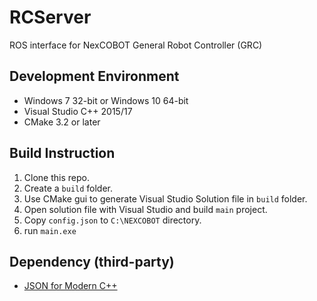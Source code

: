 # RCServer
ROS interface for NexCOBOT General Robot Controller (GRC)

## Development Environment
* Windows 7 32-bit or Windows 10 64-bit
* Visual Studio C++ 2015/17
* CMake 3.2 or later

## Build Instruction
1. Clone this repo.
2. Create a `build` folder.
3. Use CMake gui to generate Visual Studio Solution file in `build` folder.
4. Open solution file with Visual Studio and build `main` project.
5. Copy `config.json` to `C:\NEXCOBOT` directory.
6. run `main.exe`

## Dependency (third-party)
* [JSON for Modern C++](https://github.com/nlohmann/json)

